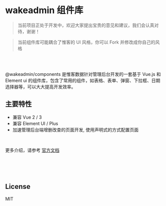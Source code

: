# wakeadmin 组件库

> 当前项目正处于开发中，欢迎大家提出宝贵的意见和建议，我们会认真对待，谢谢！

> 当前组件库可能耦合了惟客的 UI 风格，你可以 Fork 并修改成你自己的风格

<br>
<br>

@wakeadmin/components 是惟客数据针对管理后台开发的一套基于 Vue.js 和 Element ui 的组件库，包含了常用的组件，如表格、表单、弹窗、下拉框、日期选择器等，可以大大提高开发效率。

## 主要特性

- 兼容 Vue 2 / 3
- 兼容 Element UI / Plus
- 加速管理后台端增删改查的页面开发, 使用声明式的方式配置页面

<br>

更多介绍，请参考 [官方文档](https://wakeadmin.wakedata.com/components-doc/index.html)

<br>
<br>
<br>

## License

MIT

